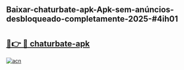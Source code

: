 ## Baixar-chaturbate-apk-Apk-sem-anúncios-desbloqueado-completamente-2025-#4ih01

# <h2><a href="https://ainizakaria.my?title=chaturbate-apk&ref=22M">🔗👉 🔴 chaturbate-apk</a></h2>

[![acn](https://github.com/user-attachments/assets/0f9c940e-d8b0-45ae-aac7-cd30a18b3e1c)](https://ainizakaria.my?title=chaturbate-apk&ref=22M)


